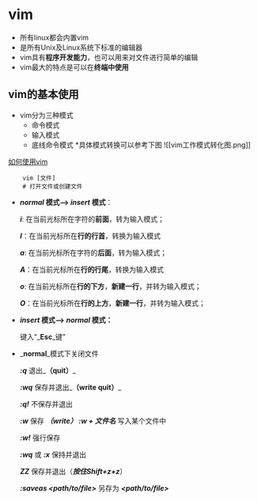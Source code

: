 # vim
* 所有linux都会内置vim
* 是所有Unix及Linux系统下标准的编辑器
* vim具有**程序开发能力**，也可以用来对文件进行简单的编辑
* vim最大的特点是可以在**终端中使用**

## vim的基本使用
* vim分为三种模式
	* 命令模式
	* 输入模式
	* 底线命令模式
	*具体模式转换可以参考下图
![[vim工作模式转化图.png]]

[如何使用vim](https://zhuanlan.zhihu.com/p/120985792)
```
	vim [文件]
	# 打开文件或创建文件
```
- **_normal_ 模式--> _insert_ 模式**：

	**_i_**: 在当前光标所在字符的**前面**，转为输入模式；
	
	**_I_**：在当前光标所在**行的行首**，转换为输入模式
	
	**_a_**: 在当前光标所在字符的**后面**，转为输入模式；
	
	**_A_**：在当前光标所在**行的行尾**，转换为输入模式
	
	_**o**_: 在当前光标所在**行的下方**，**新建一行**，并转为输入模式；
	
	_**O**_：在当前光标所在**行的上方**，**新建一行**，并转为输入模式；

- **_insert_ 模式--> _normal_ 模式：**

	键入“_**Esc**_键”
* _**normal**_模式下关闭文件

	_**:q**_  退出_**（quit）**_
	
	_**:wq**_ 保存并退出_**（write quit）**_
	
	_**:q!**_ 不保存并退出
	
	_**:w**_ 保存 _**（write） :w + 文件名**_ 写入某个文件中
	
	_**:w!**_ 强行保存
	
	_**:wq**_ 或 _**:x**_ 保持并退出
	
	_**ZZ**_ 保存并退出（_**按住Shift+z+z**_）
	
	**_:saveas <path/to/file>_** 另存为 _**<path/to/file>**_
